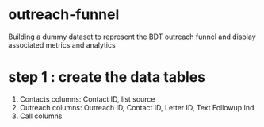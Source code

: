 # outreach-funnel
Building a dummy dataset to represent the BDT outreach funnel and display associated metrics and analytics

# step 1 : create the data tables
1. Contacts
   columns: Contact ID, list source
2. Outreach
   columns: Outreach ID, Contact ID, Letter ID, Text Followup Ind
3. Call
   columns
